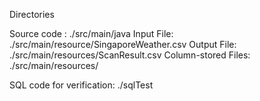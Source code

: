 Directories

Source code : ./src/main/java
Input File: ./src/main/resource/SingaporeWeather.csv
Output File: ./src/main/resources/ScanResult.csv
Column-stored Files: ./src/main/resources/

SQL code for verification: ./sqlTest
